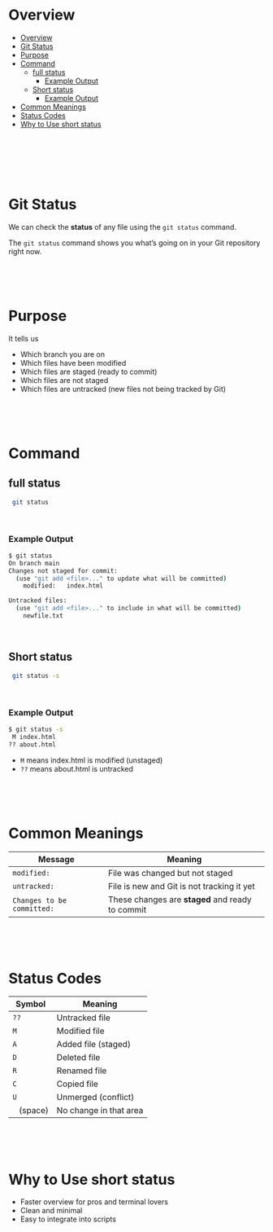 # Overview

- [Overview](#overview)
- [Git Status](#git-status)
- [Purpose](#purpose)
- [Command](#command)
  - [full status](#full-status)
    - [Example Output](#example-output)
  - [Short status](#short-status)
    - [Example Output](#example-output-1)
- [Common Meanings](#common-meanings)
- [Status Codes](#status-codes)
- [Why to Use short status](#why-to-use-short-status)

&nbsp;

&nbsp;

&nbsp;

# Git Status

We can check the **status** of any file using the `git status` command.

The `git status` command shows you what’s going on in your Git repository right now.

&nbsp;

&nbsp;

# Purpose

It tells us

- Which branch you are on
- Which files have been modified
- Which files are staged (ready to commit)
- Which files are not staged
- Which files are untracked (new files not being tracked by Git)

&nbsp;

&nbsp;

# Command

## full status

```bash
 git status
```

&nbsp;

### Example Output

```bash
$ git status
On branch main
Changes not staged for commit:
  (use "git add <file>..." to update what will be committed)
	modified:   index.html

Untracked files:
  (use "git add <file>..." to include in what will be committed)
	newfile.txt
```

&nbsp;

## Short status

```bash
 git status -s
```

&nbsp;

### Example Output

```bash
$ git status -s
 M index.html
?? about.html
```

- `M` means index.html is modified (unstaged)
- `??` means about.html is untracked

&nbsp;

&nbsp;

# Common Meanings

| Message                    | Meaning                                          |
| -------------------------- | ------------------------------------------------ |
| `modified:`                | File was changed but not staged                  |
| `untracked:`               | File is new and Git is not tracking it yet       |
| `Changes to be committed:` | These changes are **staged** and ready to commit |

&nbsp;

&nbsp;

# Status Codes

| Symbol      | Meaning                |
| ----------- | ---------------------- |
| `??`        | Untracked file         |
| `M`         | Modified file          |
| `A`         | Added file (staged)    |
| `D`         | Deleted file           |
| `R`         | Renamed file           |
| `C`         | Copied file            |
| `U`         | Unmerged (conflict)    |
| ` ` (space) | No change in that area |

&nbsp;

&nbsp;

# Why to Use short status

- Faster overview for pros and terminal lovers
- Clean and minimal
- Easy to integrate into scripts

&nbsp;

&nbsp;
